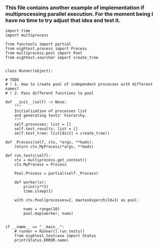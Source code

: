 ### This file contains another example of implementation if multiprocessing parallel execution. For the moment being I have no time to try adjust that idea and test it.

    import time
    import multiprocess

    from functools import partial
    from eightest.process import Process
    from multiprocess.pool import Pool
    from eightest.searcher import create_tree


    class Runner(object):

    # TODO
    # ! 1. How to create pool of independent processes with different names?
    # ! 2. Pass different functions to pool

    def __init__(self) -> None:
        """
        Initialization of processes list
        and generating tests' hierarchy.
        """
        self.processes: list = []
        self.test_results: list = []
        self.test_tree: list[dict] = create_tree()

    def _Process(self, ctx, *args, **kwds):
        return ctx.MyProcess(*args, **kwds)

    def run_tests(self):
        ctx = multiprocess.get_context()
        ctx.MyProcess = Process

        Pool.Process = partial(self._Process)

        def worker(x):
            print(x**2)
            time.sleep(1)

        with ctx.Pool(processes=2, maxtasksperchild=1) as pool:

            nums = range(10)
            pool.map(worker, nums)


    if __name__ == "__main__":
        # runner = Runner().run_tests()
        from eightest.testcase import Status
        print(Status.ERROR.name)